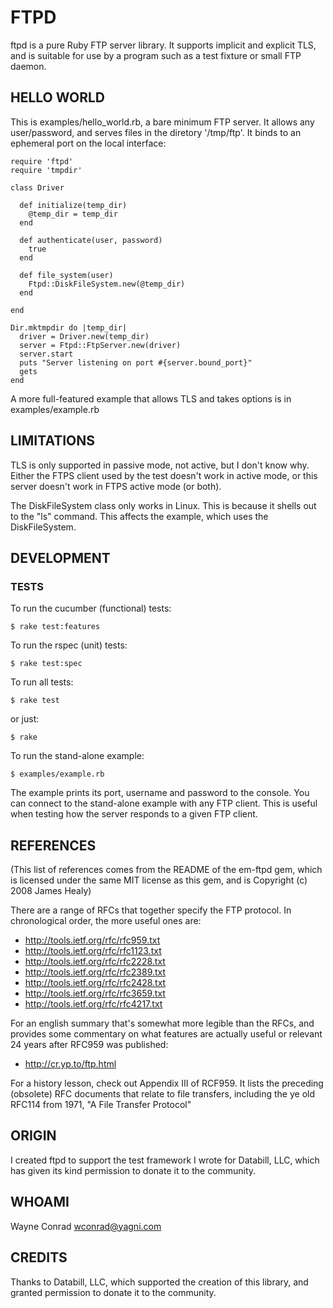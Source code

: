 # FTPD

ftpd is a pure Ruby FTP server library.  It supports implicit and
explicit TLS, and is suitable for use by a program such as a test
fixture or small FTP daemon.

## HELLO WORLD

This is examples/hello_world.rb, a bare minimum FTP server.  It allows
any user/password, and serves files in the diretory '/tmp/ftp'.  It
binds to an ephemeral port on the local interface:

    require 'ftpd'
    require 'tmpdir'

    class Driver

      def initialize(temp_dir)
        @temp_dir = temp_dir
      end

      def authenticate(user, password)
        true
      end

      def file_system(user)
        Ftpd::DiskFileSystem.new(@temp_dir)
      end

    end

    Dir.mktmpdir do |temp_dir|
      driver = Driver.new(temp_dir)
      server = Ftpd::FtpServer.new(driver)
      server.start
      puts "Server listening on port #{server.bound_port}"
      gets
    end

A more full-featured example that allows TLS and takes options is in
examples/example.rb

## LIMITATIONS

TLS is only supported in passive mode, not active, but I don't know
why.  Either the FTPS client used by the test doesn't work in active
mode, or this server doesn't work in FTPS active mode (or both).

The DiskFileSystem class only works in Linux.  This is because it
shells out to the "ls" command.  This affects the example, which uses
the DiskFileSystem.

## DEVELOPMENT

### TESTS

To run the cucumber (functional) tests:

    $ rake test:features

To run the rspec (unit) tests:

    $ rake test:spec

To run all tests:

    $ rake test

or just:

    $ rake

To run the stand-alone example:

    $ examples/example.rb

The example prints its port, username and password to the console.
You can connect to the stand-alone example with any FTP client.  This
is useful when testing how the server responds to a given FTP client.

## REFERENCES

(This list of references comes from the README of the em-ftpd gem,
which is licensed under the same MIT license as this gem, and is
Copyright (c) 2008 James Healy)

There are a range of RFCs that together specify the FTP protocol. In
chronological order, the more useful ones are:

* <http://tools.ietf.org/rfc/rfc959.txt>
* <http://tools.ietf.org/rfc/rfc1123.txt>
* <http://tools.ietf.org/rfc/rfc2228.txt>
* <http://tools.ietf.org/rfc/rfc2389.txt>
* <http://tools.ietf.org/rfc/rfc2428.txt>
* <http://tools.ietf.org/rfc/rfc3659.txt>
* <http://tools.ietf.org/rfc/rfc4217.txt>

For an english summary that's somewhat more legible than the RFCs, and
provides some commentary on what features are actually useful or
relevant 24 years after RFC959 was published:

* <http://cr.yp.to/ftp.html>

For a history lesson, check out Appendix III of RCF959. It lists the
preceding (obsolete) RFC documents that relate to file transfers,
including the ye old RFC114 from 1971, "A File Transfer Protocol"

## ORIGIN

I created ftpd to support the test framework I wrote for Databill,
LLC, which has given its kind permission to donate it to the
community.

## WHOAMI

Wayne Conrad <wconrad@yagni.com>

## CREDITS

Thanks to Databill, LLC, which supported the creation of this library,
and granted permission to donate it to the community.
